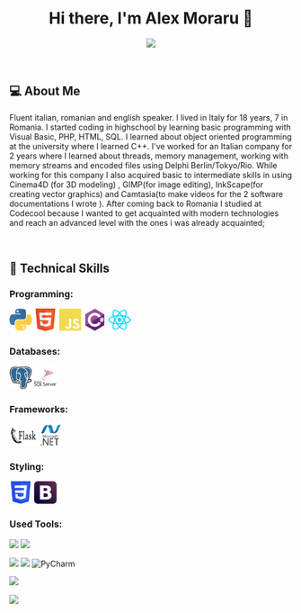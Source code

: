 <h1 align="center">Hi there, I'm Alex Moraru 👋</h1>

<p align="center"> 
 <a href="https://github.com/AlexMoraru97" alt="AlexMoraru97's github">
   <img src="https://img.shields.io/badge/-@AlexMoraru97-%23181717?style=flat-square&logo=github" />
 </a>
</p>

<br />

## 💻 About Me 
Fluent italian, romanian and english speaker.
I lived in Italy for 18 years, 7 in Romania.
I started coding in highschool by learning basic programming with Visual Basic, PHP, HTML, SQL.
I learned about object oriented programming at the university where I learned C++.
I've worked for an Italian company for 2 years where I learned about threads, memory management, working with memory streams and encoded files using Delphi Berlin/Tokyo/Rio.
While working for this company I also acquired basic to intermediate skills in using Cinema4D (for 3D modeling) , GIMP(for image editing), InkScape(for creating vector graphics) and Camtasia(to make videos for the 2 software documentations I wrote ).
After coming back to Romania I studied at Codecool because I wanted to get acquainted with modern technologies and reach an advanced level with the ones i was already acquainted;


<br />

## 💼 Technical Skills

### Programming:
<p align="left">
  	<img src="https://raw.githubusercontent.com/AlexMoraru97/AlexMoraru97/main/assets/python.svg" alt="python" width="40" height="40"/>
    <img src="https://raw.githubusercontent.com/AlexMoraru97/AlexMoraru97/main/assets/html.svg" alt="html" width="40" height="40"/>
    <img src="https://raw.githubusercontent.com/AlexMoraru97/AlexMoraru97/main/assets/javascript.svg" alt="javascript" width="40" height="40"/>
    <img src="https://raw.githubusercontent.com/AlexMoraru97/AlexMoraru97/main/assets/csharp.svg" alt="csharp" width="40" height="40"/>
    <img src="https://raw.githubusercontent.com/AlexMoraru97/AlexMoraru97/main/assets/react.svg" alt="react" width="40" height="40"/>
</p>

### Databases:
<p align="left">
  	<img src="https://raw.githubusercontent.com/AlexMoraru97/AlexMoraru97/main/assets/postgresql.svg" alt="postgresql" width="40" height="40"/>
    <img src="https://raw.githubusercontent.com/AlexMoraru97/AlexMoraru97/main/assets/sql-server.svg" alt="sql-server" width="40" height="40"/>
</p>

### Frameworks:
<p align="left">
  	<img src="https://raw.githubusercontent.com/AlexMoraru97/AlexMoraru97/main/assets/flask.svg" alt="flask" width="50" height="40"/>
    <img src="https://raw.githubusercontent.com/AlexMoraru97/AlexMoraru97/main/assets/dotnet.svg" alt="dotnet" width="40" height="40"/>
</p>

### Styling:
<p align="left">
  	<img src="https://raw.githubusercontent.com/AlexMoraru97/AlexMoraru97/main/assets/css.svg" alt="css" width="40" height="40"/>
    <img src="https://raw.githubusercontent.com/AlexMoraru97/AlexMoraru97/main/assets/bootstrap.svg" alt="bootstrap" width="40" height="40"/>
</p>

### Used Tools:

![](https://img.shields.io/badge/Git-informational?style=flat&logo=Git&color=3d2d00)
![](https://img.shields.io/badge/GitHub-informational?style=flat&logo=GitHub&color=181717)

![](https://img.shields.io/badge/Visual%20Studio%20Code-informational?style=flat&logo=Visual%20Studio%20Code&color=00a1f1)
![](https://img.shields.io/badge/Visual%20Studio-informational?style=flat&logo=Visual%20Studio&color=783bd2)
![PyCharm](https://img.shields.io/badge/PyCharm-143?style=flat&logo=pycharm&logoColor=black&color=black&labelColor=green)

![](https://img.shields.io/badge/Postman-informational?style=flat&logo=Postman&color=ef5b25)

![](https://img.shields.io/badge/Heroku-informational?style=flat&logo=Heroku&color=430098)

